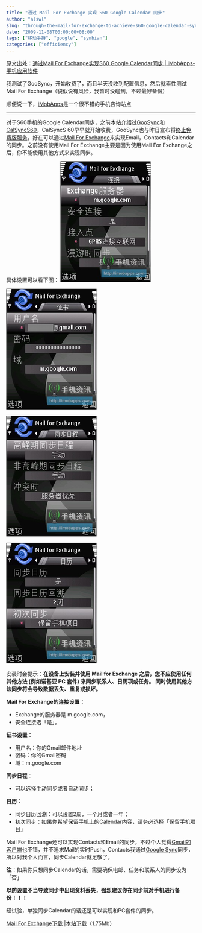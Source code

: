 ```yaml
---
title: "通过 Mail For Exchange 实现 S60 Google Calendar 同步"
author: "alswl"
slug: "through-the-mail-for-exchange-to-achieve-s60-google-calendar-sync"
date: "2009-11-08T00:00:00+08:00"
tags: ["移动手持", "google", "symbian"]
categories: ["efficiency"]
---
```


原文出处：[通过Mail For Exchange实现S60 Google Calendar同步 | iMobApps-手机应用软件](http://imobapps.com/2009/10/mail-for-exchange-s60-google-calendar.html)

我测试了GooSync，开始收费了，而且半天没收到配置信息，然后就索性测试Mail For Exchange（貌似说有风险，我暂时没碰到，不过最好备份）

顺便说一下，[iMobApps](http://imobapps.com/)是一个很不错的手机咨询站点

---

对于S60手机的Google
Calendar同步，之前本站介绍过[GooSync](http://imobapps.com/2009/05/goosync-s60-google-calendar-sync.html)和[CalSyncS60](http://imobapps.com/2008/09/calsyncs60-two-way-synchronization-between-nokia-s60-phone-and-google-calendar.html)，CalSyncS
60早早就开始收费，GooSync也与昨日宣布将[终止免费版服务](http://imobapps.com/2009/10/goosync-lite.html)，好在可以通过[Mail For Exchange](http://www.google.com/mobile/products/sync.html#p=nokia_smart)来实现Email，Contacts和Calendar的同步。之前没有使用Mail For
Exchange主要是因为使用Mail For Exchange之后，你不能使用其他方式来实现同步。

具体设置可以看下图： ![image](../../static/images/upload_dropbox/200911/tlu16djx.jpg)

![image](../../static/images/upload_dropbox/200911/fwjcuuge.jpg)

![image](../../static/images/upload_dropbox/200911/siait7ew.jpg)

![image](../../static/images/upload_dropbox/200911/g3qei8kl.jpg)

安装时会提示：**在设备上安装并使用 Mail for Exchange 之后，您不应使用任何其他方法 (例如诺基亚 PC 套件) 来同步联系人、日历项或任务。 同时使用其他方法同步将会导致数据丢失、重复或损坏。**

**Mail For Exchange的连接设置：**

  * Exchange的服务器是 m.google.com，
  * 安全连接选「是」。

**证书设置：**

  * 用户名：你的Gmail邮件地址
  * 密码：你的Gmail密码
  * 域：m.google.com

**同步日程**： 

  * 可以选择手动同步或者自动同步；

**日历：**

  * 同步日历回溯：可以设置2周，一个月或者一年；
  * 初次同步：如果你希望保留手机上的Calendar内容，请务必选择「保留手机项目」

Mail For
Exchange还可以实现Contacts和Email的同步，不过个人觉得[Gmail的客户端](http://imobapps.com/2008/09/gmail-mobile-client.html)也不错，并不追求Mail的实时Push，Contacts我通过[Google Sync](http://www.williamlong.info/archives/1690.html)同步，所以对我个人而言，同步Calendar就足够了。

**注**：如果你只想同步Calendar的话，需要确保电邮、任务和联系人的同步设为「否」

**以防设置不当导致同步中出现资料丢失，强烈建议你在同步前对手机进行备份！！！**

经试验，单独同步Calendar的话还是可以实现和PC套件的同步。

[Mail For Exchange下载](http://www.nokia.com.cn/get-support-and-software/software/mail-for-exchange/compatibility-and-download)
|[本站下载](http://www.boxcn.net/shared/xbtyu83yd8)（1.75Mb）

